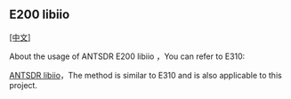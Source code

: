 ## E200 libiio

[[中文]](../../../cn/device_and_usage_manual/ANTSDR_E_Series_Module/ANTSDR_E200_Reference_Manual/AntsdrE200_libiio_cn.html)

About the usage of ANTSDR E200 libiio ，You can refer to E310:

[ANTSDR libiio](../ANTSDR_E310_Reference_Manual/AntsdrE310_libiio.md)，The method is similar to E310 and is also applicable to this project.